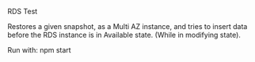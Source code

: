 RDS Test

Restores a given snapshot, as a Multi AZ instance, and tries to insert data before the RDS instance is in Available state. (While in modifying state).

Run with: npm start
